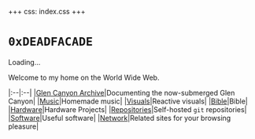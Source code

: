 +++
css: index.css
+++

# `0xDEADFACADE`

<html>

<div id="stellated-loading" class="outline">Loading...</div>
<p></p>
<div id="tracks"></div>

<script src="/static/js/microne.js"></script>
<script type="module" src="/static/js/index.js"></script>

</html>


Welcome to my home on the World Wide Web.

|:--|:--|
|[Glen Canyon Archive](glen)|Documenting the now-submerged Glen Canyon|
|[Music](music)|Homemade music|
|[Visuals](visuals)|Reactive visuals|
|[Bible](bible)|Bible|
|[Hardware](hardware)|Hardware Projects|
|[Repositories](git)|Self-hosted `git` repositories|
|[Software](software)|Useful software|
|[Network](network)|Related sites for your browsing pleasure|

